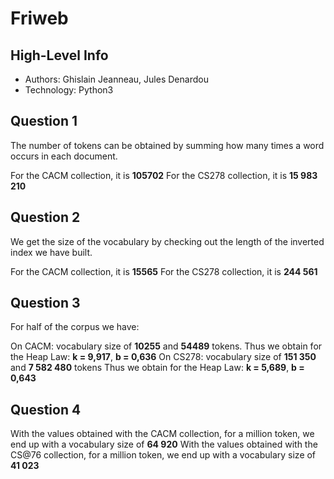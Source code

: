 # Friweb

## High-Level Info
* Authors: Ghislain Jeanneau, Jules Denardou
* Technology: Python3

## Question 1

The number of tokens can be obtained by summing how many times a word occurs in each document.

For the CACM collection, it is **105702**
For the CS278 collection, it is **15 983 210**

## Question 2

We get the size of the vocabulary by checking out the length of the inverted index we have built.

For the CACM collection, it is **15565**
For the CS278 collection, it is **244 561**

## Question 3

For half of the corpus we have:

On CACM: vocabulary size of **10255** and **54489** tokens.
    Thus we obtain for the Heap Law: **k = 9,917**, **b = 0,636**
On CS278: vocabulary size of **151 350** and **7 582 480** tokens
    Thus we obtain for the Heap Law: **k = 5,689**, **b = 0,643**

## Question 4

With the values obtained with the CACM collection, for a million token, we end up with a vocabulary size of **64 920**
With the values obtained with the CS@76 collection, for a million token, we end up with a vocabulary size of **41 023**
